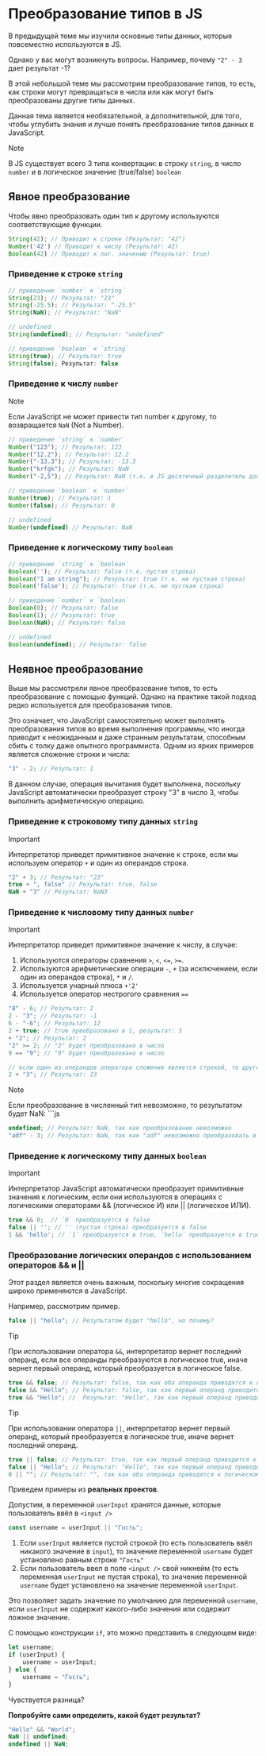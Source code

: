 # Преобразование типов в JS

В предыдущей теме мы изучили основные типы данных, которые повсеместно используются в JS.

Однако у вас могут возникнуть вопросы. Например, почему `"2" - 3` дает результат -1?

В этой небольшой теме мы рассмотрим преобразование типов, то есть, как строки могут превращаться в числа или как могут быть преобразованы другие типы данных.

Данная тема является необязательной, а дополнительной, для того, чтобы углубить знания и лучше понять преобразование типов данных в JavaScript.

> [!NOTE]
> В JS существует всего 3 типа конвертации: в строку `string`, в число `number` и в логическое значение (true/false) `boolean`

## Явное преобразование

Чтобы явно преобразовать один тип к другому используются соответствующие функции.

```js
String(42); // Приводит к строке (Результат: "42")
Number('42') // Приводит к числу (Результат: 42)
Boolean(42) // Приводит к лог. значению (Результат: true)
```

### Приведение к строке `string`
```js
// приведение `number` к `string`
String(23); // Результат: "23"
String(-25.5); // Результат: "-25.5"
String(NaN); // Результат: "NaN"

// undefined
String(undefined); // Результат: "undefined"

// приведение `boolean` к `string`
String(true); // Результат: true
String(false); Результат: false
```

### Приведение к числу `number`

> [!NOTE]
> Если JavaScript не может привести тип number к другому, то возвращается  `NaN` (Not a Number).

```js
// приведение `string` к `number`
Number("123"); // Результат: 123
Number("12.2"); // Результат: 12.2
Number("-13.3"); // Результат: -13.3
Number("krfgk"); // Результат: NaN
Number("-2,5"); // Результат: NaN (т.к. в JS десятичный разделитель должен быть точкой, а не запятой)

// приведение `boolean` к `number`
Number(true); // Результат: 1
Number(false); // Результат: 0

// undefined
Number(undefined) // Результат: NaN
```

### Приведение к логическому типу `boolean`

```js
// приведение `string` к `boolean`
Boolean(''); // Результат: false (т.к. пустая строка)
Boolean("I am string"); // Результат: true (т.к. не пусткая строка)
Boolean('false'); // Результат: true (т.к. не пусткая строка)

// приведение `number` к `boolean`
Boolean(0); // Результат: false
Boolean(1); // Результат: true
Boolean(NaN); // Результат: false

// undefined
Boolean(undefined); // Результат: false
```

## Неявное преобразование

Выше мы рассмотрели явное преобразование типов, то есть преобразование с помощью функций. Однако на практике такой подход редко используется для преобразования типов.

Это означает, что JavaScript самостоятельно может выполнять преобразования типов во время выполнения программы, что иногда приводит к неожиданным и даже странным результатам, способным сбить с толку даже опытного программиста. Одним из ярких примеров является сложение строки и числа: 
```js
"3" - 2; // Результат: 1
```
В данном случае, операция вычитания будет выполнена, поскольку JavaScript автоматически преобразует строку "3" в число 3, чтобы выполнить арифметическую операцию.

### Приведение к строковому типу данных `string`

> [!IMPORTANT]
> Интерпретатор приведет примитивное значение к строке, если мы используем оператор `+` и один из операндов строка.

```js
"2" + 3; // Результат: "23"
true + ", false" // Результат: true, false 
NaN + "3" // Результат: NaN3
```

### Приведение к числовому типу данных `number`

> [!IMPORTANT]
> Интерпретатор приведет примитивное значение к числу, в случае:
> 1. Используются операторы сравнения `>`, `<`, `<=`, `>=`.
> 2. Используются арифметические операции `-`, `+` (за исключением, если один из операндов строка), `*` и `/`.
> 3. Используется унарный плюса `+'2'`
> 4. Используется оператор нестрогого сравнения `==`

```js
"8" - 6; // Результат: 2
2 - "3"; // Результат: -1
6 - "-6"; // Результат: 12
2 + true; // true преобразовано в 1, результат: 3
+ "2"; // Результат: 2
"2" >= 2; // "2" будет преобразовано в число
9 == "9"; // "9" будет преобразовано в число

// если один из операндов оператора сложения является строкой, то другой операнд преобразуется в строку, как было рассмотрено ранее.
2 + "3"; // Результат: 23
```

> [!NOTE]
> Если преобразование в численный тип невозможно, то результатом будет NaN: ```js
```js
undefined; // Результат: NaN, так как преобразование невозможно
"adf" - 3; // Результат: NaN, так как "adf" невозможно преобразовать в число
```

### Приведение к логическому типу данных `boolean`

> [!IMPORTANT]
> Интерпретатор JavaScript автоматически преобразует примитивные значения к логическим, если они используются в операциях с логическими операторами && (логическое И) или || (логическое ИЛИ).

```js
true && 0;  // `0` преобразуется в false
false || ''; // '' (пустая строка) преобразуется в false
1 && 'hello'; // `1` преобразуется в true, `hello` преобразуется в true.
```

### Преобразование логических операндов с использованием операторов && и ||

Этот раздел является очень важным, поскольку многие сокращения широко применяются в JavaScript.

Например, рассмотрим пример.

```js
false || "hello"; // Результатом будет "hello", но почему?
```

> [!TIP]
> При использовании оператора `&&`, интерпретатор вернет последний операнд, если все операнды преобразуются в логическое true, иначе вернет первый операнд, который преобразуется в логическое false.

```js
true && false; // Результат: false, так как оба операнда приводятся к логическому true, но результат всего выражения - false
false && "Hello"; // Результат: false, так как первый операнд приводится к логическому false
true && "Hello"; //  Результат: "Hello", так как первый операнд приводится к логическому true
```

> [!TIP]
> При использовании оператора `||`, интерпретатор вернет первый операнд, который преобразуется в логическое true, иначе вернет последний операнд.

```js
true || false; // Результат: true, так как первый операнд приводится к логическому true
false || "Hello"; // Результат: "Hello", так как первый операнд приводится к логическому false, а второй - к логическому true
0 || ""; // Результат: "", так как оба операнда приводятся к логическому false, но результат всего выражения - ""
```

Приведем примеры из **реальных проектов**.

Допустим, в переменной `userInput` хранятся данные, которые пользователь ввёл в `<input />`
```js
const username = userInput || "Гость";
```
1. Если `userInput` является пустой строкой (то есть пользователь ввёл никакого значение в `input`), то значение переменной `username` будет установлено равным строке `"Гость"`
2. Если пользователь ввел в поле `<input />` свой никнейм (то есть переменная `userInput` не пустая строка), то значение переменной `username` будет установлено на значение переменной `userInput`.

Это позволяет задать значение по умолчанию для переменной `username`, если `userInput` не содержит какого-либо значения или содержит ложное значение.

С помощью конструкции `if`, это можно представить в следующем виде:
```js
let username;
if (userInput) {
    username = userInput;
} else {
    username = "Гость";
}
```
Чувствуется разница?

**Попробуйте сами определить, какой будет результат?**
```js
"Hello" && "World";
NaN || undefined;
undefined || NaN;
```